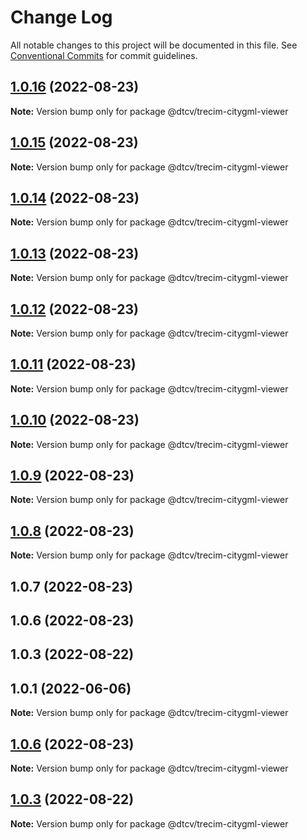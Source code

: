 # Change Log

All notable changes to this project will be documented in this file.
See [Conventional Commits](https://conventionalcommits.org) for commit guidelines.

## [1.0.16](https://github.com/paramountric/digitaltwincityviewer/compare/@dtcv/trecim-citygml-viewer@1.0.15...@dtcv/trecim-citygml-viewer@1.0.16) (2022-08-23)

**Note:** Version bump only for package @dtcv/trecim-citygml-viewer





## [1.0.15](https://github.com/paramountric/digitaltwincityviewer/compare/@dtcv/trecim-citygml-viewer@1.0.14...@dtcv/trecim-citygml-viewer@1.0.15) (2022-08-23)

**Note:** Version bump only for package @dtcv/trecim-citygml-viewer





## [1.0.14](https://github.com/paramountric/digitaltwincityviewer/compare/@dtcv/trecim-citygml-viewer@1.0.13...@dtcv/trecim-citygml-viewer@1.0.14) (2022-08-23)

**Note:** Version bump only for package @dtcv/trecim-citygml-viewer





## [1.0.13](https://github.com/paramountric/digitaltwincityviewer/compare/@dtcv/trecim-citygml-viewer@1.0.12...@dtcv/trecim-citygml-viewer@1.0.13) (2022-08-23)

**Note:** Version bump only for package @dtcv/trecim-citygml-viewer





## [1.0.12](https://github.com/paramountric/digitaltwincityviewer/compare/@dtcv/trecim-citygml-viewer@1.0.11...@dtcv/trecim-citygml-viewer@1.0.12) (2022-08-23)

**Note:** Version bump only for package @dtcv/trecim-citygml-viewer





## [1.0.11](https://github.com/paramountric/digitaltwincityviewer/compare/@dtcv/trecim-citygml-viewer@1.0.10...@dtcv/trecim-citygml-viewer@1.0.11) (2022-08-23)

**Note:** Version bump only for package @dtcv/trecim-citygml-viewer





## [1.0.10](https://github.com/paramountric/digitaltwincityviewer/compare/@dtcv/trecim-citygml-viewer@1.0.9...@dtcv/trecim-citygml-viewer@1.0.10) (2022-08-23)

**Note:** Version bump only for package @dtcv/trecim-citygml-viewer





## [1.0.9](https://github.com/paramountric/digitaltwincityviewer/compare/@dtcv/trecim-citygml-viewer@1.0.8...@dtcv/trecim-citygml-viewer@1.0.9) (2022-08-23)

**Note:** Version bump only for package @dtcv/trecim-citygml-viewer





## [1.0.8](https://github.com/paramountric/digitaltwincityviewer/compare/@dtcv/trecim-citygml-viewer@1.0.7...@dtcv/trecim-citygml-viewer@1.0.8) (2022-08-23)

**Note:** Version bump only for package @dtcv/trecim-citygml-viewer





## 1.0.7 (2022-08-23)



## 1.0.6 (2022-08-23)



## 1.0.3 (2022-08-22)



## 1.0.1 (2022-06-06)

**Note:** Version bump only for package @dtcv/trecim-citygml-viewer





## [1.0.6](https://github.com/paramountric/digitaltwincityviewer/compare/v1.0.5...v1.0.6) (2022-08-23)

**Note:** Version bump only for package @dtcv/trecim-citygml-viewer





## [1.0.3](https://github.com/paramountric/digitaltwincityviewer/compare/v1.0.2...v1.0.3) (2022-08-22)

**Note:** Version bump only for package @dtcv/trecim-citygml-viewer
